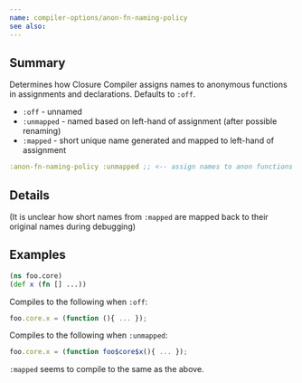 ```yaml
---
name: compiler-options/anon-fn-naming-policy
see also:
---
```


## Summary

Determines how Closure Compiler assigns names to anonymous functions in
assignments and declarations.  Defaults to `:off`.

- `:off` - unnamed
- `:unmapped` - named based on left-hand of assignment (after possible renaming)
- `:mapped` - short unique name generated and mapped to left-hand of assignment

```clj
:anon-fn-naming-policy :unmapped ;; <-- assign names to anon functions
```

## Details

(It is unclear how short names from `:mapped` are mapped back to their original
names during debugging)

## Examples

```clj
(ns foo.core)
(def x (fn [] ...))
```

Compiles to the following when `:off`:

```js
foo.core.x = (function (){ ... });
```

Compiles to the following when `:unmapped`:

```js
foo.core.x = (function foo$core$x(){ ... });
```

`:mapped` seems to compile to the same as the above.

